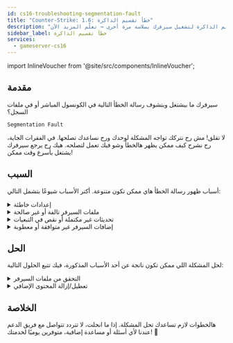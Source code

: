 ```yaml
---
id: cs16-troubleshooting-segmentation-fault
title: "Counter-Strike: 1.6: خطأ تقسيم الذاكرة"
description: "اكتشف كيف تحدد وتصلح أخطاء خطأ تقسيم الذاكرة لتشغيل سيرفرك بسلاسة مرة أخرى → تعلّم المزيد الآن"
sidebar_label: خطأ تقسيم الذاكرة
services:
  - gameserver-cs16
---
```


import InlineVoucher from '@site/src/components/InlineVoucher';

## مقدمة

سيرفرك ما بيشتغل وبتشوف رسالة الخطأ التالية في الكونسول المباشر أو في ملفات السجل؟

```
Segmentation Fault
```

لا تقلق! مش رح نتركك تواجه المشكلة لوحدك ورح نساعدك تصلحها. في الفقرات الجاية، رح نشرح كيف ممكن يظهر هالخطأ وشو فيك تعمل لتصلحه. هيك رح يرجع سيرفرك يشتغل بأسرع وقت ممكن!



<InlineVoucher />



## السبب

أسباب ظهور رسالة الخطأ هاي ممكن تكون متنوعة. أكتر الأسباب شيوعًا بتشمل التالي:

<details>
  <summary>إعدادات خاطئة</summary>

ملف الإعدادات إذا ما كان مضبوط أو مكتمل بشكل صحيح، ممكن يخلي السيرفر يحاول يوصل لمتغيرات أو مناطق ذاكرة غير صالحة عند التشغيل أو أثناء العمل.

هالشي ممكن يصير خصوصًا إذا، مثلاً، التنسيقات أو تعيين القيم ما كانت مضبوطة صح. ونتيجته ممكن تكون تعطل السيرفر أو سلوك غير متوقع (مثل خطأ تقسيم الذاكرة).

</details>

<details>
  <summary>ملفات السيرفر تالفة أو غير صالحة</summary>

  بسبب نقل ملفات خاطئ، تغييرات يدوية، أو تثبيتات معطوبة، ممكن ملفات السيرفر الأساسية تتلف. هالشي ممكن يسبب سلوك غير متوقع أو تعطل حاد مثل خطأ تقسيم الذاكرة عند التحميل أو التنفيذ.

</details>

<details>
  <summary>تحديثات غير مكتملة أو نقص في التبعيات</summary>

  إذا تحديث السيرفر ما اكتمل بالكامل أو في تبعيات أو موديولات ناقصة، ممكن تظهر أخطاء عند التشغيل أو أثناء العمل.

</details>

<details>
  <summary>إضافات السيرفر غير متوافقة أو معطوبة</summary>

  الإضافات مثل SourceMod/Metamod أو البلجنز اللي مش متوافقة مع نسخة السيرفر المستخدمة أو مبرمجة بشكل خاطئ ممكن تأثر مباشرة على وصول السيرفر للذاكرة وتتسبب بمشاكل.

</details>



## الحل

لحل المشكلة اللي ممكن تكون ناتجة عن أحد الأسباب المذكورة، فيك تتبع الحلول التالية: 

<details>
  <summary>التحقق من ملفات السيرفر</summary>

لتجنب الأخطاء الناتجة عن ملفات اللعبة التالفة أو الناقصة، يُنصح باستخدام خاصية **التحقق من ملفات Steam** في **لوحة المعلومات** الخاصة بسيرفر الألعاب.

![img](https://screensaver01.zap-hosting.com/index.php/s/gQTSGRMrt6PNCEH/preview)

  السيرفر رح يتم فحصه تلقائيًا عبر SteamCMD، والملفات الناقصة أو المعطوبة رح تنستبدل بالنسخة الأصلية. العملية مؤتمتة بالكامل وبتضمن تطابق ملفات السيرفر مع نسخة Steam الحالية.

</details>

<details>
  <summary>تعطيل/إزالة المحتوى الإضافي</summary>

إذا ضفت محتوى إضافي مثل Sourcemod/Metamod والبلجنز لسيرفر الألعاب، من الأفضل تعطلهم أو تشيلهم مؤقتًا على الأقل.

هالخطوة بتساعدك تتأكد إذا كانت المشاكل ناتجة عن المحتوى الإضافي. بعد التحديثات، غالبًا بتصير مشاكل مع هالمحتوى لأنه ممكن ما يكون متوافق مع نسخة السيرفر الجديدة أو لسه ما تدعمها.

</details>

## الخلاصة

هالخطوات لازم تساعدك تحل المشكلة. إذا ما انحلت، لا تتردد تتواصل مع فريق الدعم عندنا لأي أسئلة أو مساعدة إضافية، متوفرين يوميًا لخدمتك! 🙂

<InlineVoucher />